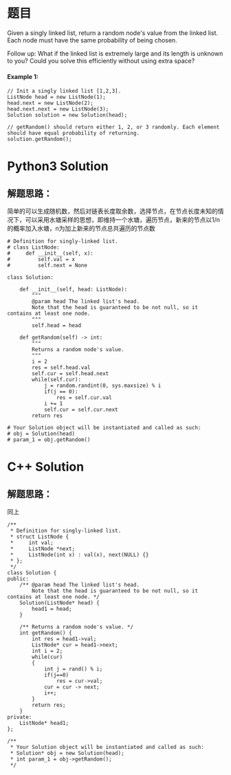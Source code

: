 # 题目

Given a singly linked list, return a random node's value from the linked list. Each node must have the same probability of being chosen.

Follow up:
What if the linked list is extremely large and its length is unknown to you? Could you solve this efficiently without using extra space?


#### Example 1:
```
// Init a singly linked list [1,2,3].
ListNode head = new ListNode(1);
head.next = new ListNode(2);
head.next.next = new ListNode(3);
Solution solution = new Solution(head);

// getRandom() should return either 1, 2, or 3 randomly. Each element should have equal probability of returning.
solution.getRandom();
```

# Python3 Solution
## 解题思路：
简单的可以生成随机数，然后对链表长度取余数，选择节点，在节点长度未知的情况下，可以采用水塘采样的思想，即维持一个水塘，遍历节点，新来的节点以1/n的概率加入水塘，n为加上新来的节点总共遍历的节点数

```
# Definition for singly-linked list.
# class ListNode:
#     def __init__(self, x):
#         self.val = x
#         self.next = None

class Solution:

    def __init__(self, head: ListNode):
        """
        @param head The linked list's head.
        Note that the head is guaranteed to be not null, so it contains at least one node.
        """
        self.head = head

    def getRandom(self) -> int:
        """
        Returns a random node's value.
        """
        i = 2
        res = self.head.val
        self.cur = self.head.next
        while(self.cur):
            j = random.randint(0, sys.maxsize) % i
            if(j == 0):
                res = self.cur.val
            i += 1
            self.cur = self.cur.next
        return res

# Your Solution object will be instantiated and called as such:
# obj = Solution(head)
# param_1 = obj.getRandom()
```

# C++ Solution
## 解题思路：
同上

```
/**
 * Definition for singly-linked list.
 * struct ListNode {
 *     int val;
 *     ListNode *next;
 *     ListNode(int x) : val(x), next(NULL) {}
 * };
 */
class Solution {
public:
    /** @param head The linked list's head.
        Note that the head is guaranteed to be not null, so it contains at least one node. */
    Solution(ListNode* head) {
        head1 = head;
    }

    /** Returns a random node's value. */
    int getRandom() {
        int res = head1->val;
        ListNode* cur = head1->next;
        int i = 2;
        while(cur)
        {
            int j = rand() % i;
            if(j==0)
                res = cur->val;
            cur = cur -> next;
            i++;
        }
        return res;
    }
private:
    ListNode* head1;
};

/**
 * Your Solution object will be instantiated and called as such:
 * Solution* obj = new Solution(head);
 * int param_1 = obj->getRandom();
 */
```
